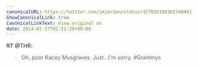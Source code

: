 ```yaml
---
canonicalURL: https://twitter.com/jmjordan/status/427635188361748481
ShowCanonicalLink: true
CanonicalLinkText: View original on
date: 2014-01-27T02:52:28+00:00
---
```

RT @THR:
> Oh, poor Kacey Musgraves. Just...I'm sorry. #Grammys